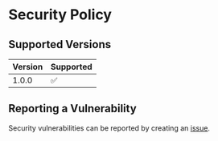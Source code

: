 # Security Policy

## Supported Versions

| Version | Supported          |
| ------- | ------------------ |
| 1.0.0   | :white_check_mark: |

## Reporting a Vulnerability

Security vulnerabilities can be reported by creating an [issue](https://github.com/develerik/office-diff/issues/new).
